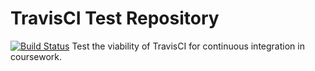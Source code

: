 # TravisCI Test Repository

[![Build Status](https://travis-ci.org/chrisboylen/travis-test.svg?branch=master)](https://travis-ci.org/chrisboylen/travis-test)
Test the viability of TravisCI for continuous integration in coursework.
